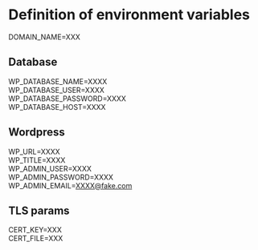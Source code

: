 # Definition of environment variables

DOMAIN_NAME=XXX  

## Database
WP_DATABASE_NAME=XXXX  
WP_DATABASE_USER=XXXX  
WP_DATABASE_PASSWORD=XXXX  
WP_DATABASE_HOST=XXXX  

## Wordpress
WP_URL=XXXX  
WP_TITLE=XXXX  
WP_ADMIN_USER=XXXX  
WP_ADMIN_PASSWORD=XXXX  
WP_ADMIN_EMAIL=XXXX@fake.com  

## TLS params
CERT_KEY=XXX  
CERT_FILE=XXX  

